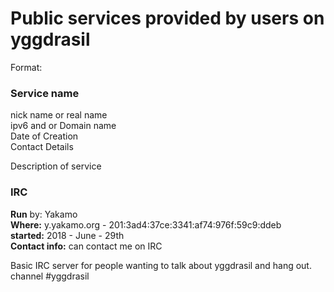 # Public services provided by users on yggdrasil

Format:  

### Service name
nick name or real name  
ipv6 and or Domain name  
Date of Creation  
Contact Details  

Description of service  

### IRC
__Run__ by: Yakamo  
__Where:__ y.yakamo.org - 201:3ad4:37ce:3341:af74:976f:59c9:ddeb  
__started:__ 2018 - June - 29th  
__Contact info:__ can contact me on IRC  

Basic IRC server for people wanting to talk about yggdrasil and hang out.  
channel #yggdrasil  
